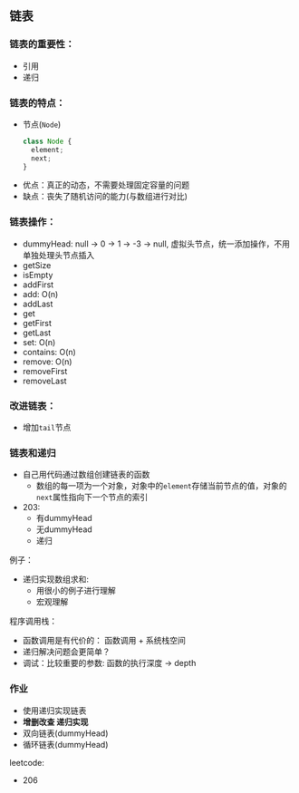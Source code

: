 ## 链表

### 链表的重要性：

* 引用
* 递归

### 链表的特点：

* 节点(`Node`)
  ```js
  class Node {
    element;
    next;
  }
  ```
* 优点：真正的动态，不需要处理固定容量的问题
* 缺点：丧失了随机访问的能力(与数组进行对比)

### 链表操作：

* dummyHead: null -> 0 -> 1 -> -3 -> null, 虚拟头节点，统一添加操作，不用单独处理头节点插入
* getSize
* isEmpty
* addFirst
* add: O(n)
* addLast
* get
* getFirst
* getLast
* set: O(n)
* contains: O(n)
* remove: O(n)
* removeFirst
* removeLast

### 改进链表：

* 增加`tail`节点

### 链表和递归

* 自己用代码通过数组创建链表的函数
  * 数组的每一项为一个对象，对象中的`element`存储当前节点的值，对象的`next`属性指向下一个节点的索引
* 203:
  * 有dummyHead
  * 无dummyHead
  * 递归

例子：

* 递归实现数组求和:
  * 用很小的例子进行理解
  * 宏观理解

程序调用栈：

* 函数调用是有代价的： 函数调用 + 系统栈空间
* 递归解决问题会更简单？
* 调试：比较重要的参数: 函数的执行深度 -> depth

### 作业

* 使用递归实现链表
* **增删改查 递归实现**
* 双向链表(dummyHead)
* 循环链表(dummyHead)

leetcode:

* 206
